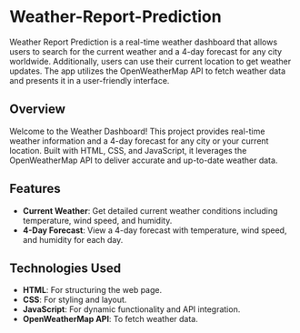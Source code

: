# Weather-Report-Prediction
Weather Report Prediction is a real-time weather dashboard that allows users to search for the current weather and a 4-day forecast for any city worldwide. Additionally, users can use their current location to get weather updates. The app utilizes the OpenWeatherMap API to fetch weather data and presents it in a user-friendly interface.
## Overview

Welcome to the Weather Dashboard! This project provides real-time weather information and a 4-day forecast for any city or your current location. Built with HTML, CSS, and JavaScript, it leverages the OpenWeatherMap API to deliver accurate and up-to-date weather data.

## Features

- **Current Weather**: Get detailed current weather conditions including temperature, wind speed, and humidity.
- **4-Day Forecast**: View a 4-day forecast with temperature, wind speed, and humidity for each day.

## Technologies Used

- **HTML**: For structuring the web page.
- **CSS**: For styling and layout.
- **JavaScript**: For dynamic functionality and API integration.
- **OpenWeatherMap API**: To fetch weather data.
